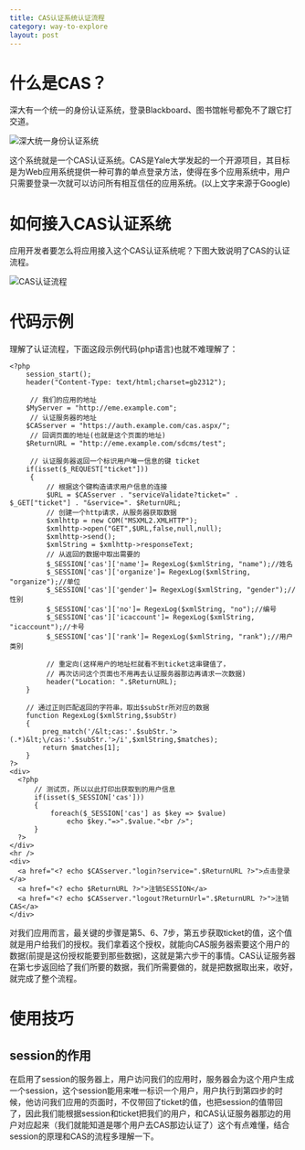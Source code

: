 ```yaml
---
title: CAS认证系统认证流程
category: way-to-explore
layout: post
---
```


# 什么是CAS？

深大有一个统一的身份认证系统，登录Blackboard、图书馆帐号都免不了跟它打交道。

![深大统一身份认证系统][1]

这个系统就是一个CAS认证系统。CAS是Yale大学发起的一个开源项目，其目标是为Web应用系统提供一种可靠的单点登录方法，使得在多个应用系统中，用户只需要登录一次就可以访问所有相互信任的应用系统。(以上文字来源于Google)

# 如何接入CAS认证系统

应用开发者要怎么将应用接入这个CAS认证系统呢？下图大致说明了CAS的认证流程。

![CAS认证流程][2]

# 代码示例

理解了认证流程，下面这段示例代码(php语言)也就不难理解了：

    <?php
        session_start(); 
        header("Content-Type: text/html;charset=gb2312");
    
         // 我们的应用的地址
        $MyServer = "http://eme.example.com";
         // 认证服务器的地址
        $CASserver = "https://auth.example.com/cas.aspx/";
         // 回调页面的地址(也就是这个页面的地址)
        $ReturnURL = "http://eme.example.com/sdcms/test";
            
         // 认证服务器返回一个标识用户唯一信息的键 ticket
        if(isset($_REQUEST["ticket"]))
         {
             // 根据这个键构造请求用户信息的连接
             $URL = $CASserver . "serviceValidate?ticket=" . $_GET["ticket"] . "&service=". $ReturnURL;
             // 创建一个http请求，从服务器获取数据
             $xmlhttp = new COM("MSXML2.XMLHTTP"); 
             $xmlhttp->open("GET",$URL,false,null,null); 
             $xmlhttp->send(); 
             $xmlString = $xmlhttp->responseText;
             // 从返回的数据中取出需要的
             $_SESSION['cas']['name']= RegexLog($xmlString, "name");//姓名
             $_SESSION['cas']['organize']= RegexLog($xmlString, "organize");//单位
             $_SESSION['cas']['gender']= RegexLog($xmlString, "gender");//性别
             $_SESSION['cas']['no']= RegexLog($xmlString, "no");//编号
             $_SESSION['cas']['icaccount']= RegexLog($xmlString, "icaccount");//卡号
             $_SESSION['cas']['rank']= RegexLog($xmlString, "rank");//用户类别
             
             // 重定向(这样用户的地址栏就看不到ticket这串键值了，
             // 再次访问这个页面也不用再去认证服务器那边再请求一次数据)
             header("Location: ".$ReturnURL);
        }
        
        // 通过正则匹配返回的字符串，取出$subStr所对应的数据
        function RegexLog($xmlString,$subStr)
        {
            preg_match('/&lt;cas:'.$subStr.'>(.*)&lt;\/cas:'.$subStr.'>/i',$xmlString,$matches);
            return $matches[1];  
        }
    ?>
    <div>
      <?php
          // 测试页，所以以此打印出获取到的用户信息
          if(isset($_SESSION['cas']))
          {
              foreach($_SESSION['cas'] as $key => $value)
                  echo $key."=>".$value."<br />";
          }
      ?>
    </div>
    <hr />
    <div>
      <a href="<? echo $CASserver."login?service=".$ReturnURL ?>">点击登录</a>
      <a href="<? echo $ReturnURL ?>">注销SESSION</a>
      <a href="<? echo $CASserver."logout?ReturnUrl=".$ReturnURL ?>">注销CAS</a>
    </div>

对我们应用而言，最关键的步骤是第5、6、7步，第五步获取ticket的值，这个值就是用户给我们的授权。我们拿着这个授权，就能向CAS服务器索要这个用户的数据(前提是这份授权能要到那些数据)，这就是第六步干的事情。CAS认证服务器在第七步返回给了我们所要的数据，我们所需要做的，就是把数据取出来，收好，就完成了整个流程。

# 使用技巧

## session的作用

在启用了session的服务器上，用户访问我们的应用时，服务器会为这个用户生成一个session，这个session能用来唯一标识一个用户，用户执行到第四步的时候，他访问我们应用的页面时，不仅带回了ticket的值，也把session的值带回了，因此我们能根据session和ticket把我们的用户，和CAS认证服务器那边的用户对应起来（我们就能知道是哪个用户去CAS那边认证了）这个有点难懂，结合session的原理和CAS的流程多理解一下。

 [1]: http://sr1-me.qiniudn.com/130919/01.png
 [2]: http://sr1-me.qiniudn.com/130919/02.png
